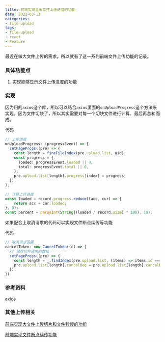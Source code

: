 ```yaml
---
title: 前端实现显示文件上传进度的功能
date: 2021-03-13
categories:
- file upload
tags:
- file upload
- react
- Feature
---
```




最近在做大文件上传的需求，所以就有了这一系列前端文件上传功能的记录。



### 具体功能点

1. 实现能够显示文件上传进度的功能



### 实现

因为用的`axios`这个库，所以可以结合`axios`里面的`onUploadProgress`这个方法来实现。因为文件切块了，所以其实需要对每一个切块文件进行计算，最后再总和而成。

代码

```ts
// 上传进度
onUploadProgress: (progressEvent) => {
  setPageProps((pre) => {
    const length = fineFileIndex(pre.upload.list, uid);
    const progress = {
      loaded: progressEvent.loaded || 0,
      total: progressEvent.total || 0,
    };
    pre.upload.list[length].progress[index] = progress;
  });
},
  
// 计算上传进度
const loaded = record.progress.reduce((acc, cur) => {
    return acc + cur.loaded;
}, 0);
const percent = parseInt(String((loaded / record.size) * 100), 10);
```



如果配合上取消请求的代码可以实现文件断点续传等功能

代码

```ts
// 取消请求设置
cancelToken: new CancelToken((c) => {
  // 储存切片请求的数组
  setPageProps((pre) => {
    const length = _.findIndex(pre.upload.list, (items) => items.id === uid);
    pre.upload.list[length].cancelReq = pre.upload.list[length].cancelReq.concat([c]);
  });
})
```





### 参考资料

[axios](https://github.com/axios/axios)



### 其他上传相关

[前端实现大文件上传切片和文件秒传的功能](https://xudany.github.io/file%20upload/2021/03/12/%E5%89%8D%E7%AB%AF%E5%AE%9E%E7%8E%B0%E5%A4%A7%E6%96%87%E4%BB%B6%E4%B8%8A%E4%BC%A0%E5%88%87%E7%89%87%E5%92%8C%E6%96%87%E4%BB%B6%E7%A7%92%E4%BC%A0%E7%9A%84%E5%8A%9F%E8%83%BD/)

[前端实现文件断点续传功能](https://xudany.github.io/file%20upload/2021/03/14/%E5%89%8D%E7%AB%AF%E5%AE%9E%E7%8E%B0%E6%96%87%E4%BB%B6%E6%96%AD%E7%82%B9%E7%BB%AD%E4%BC%A0%E5%8A%9F%E8%83%BD/)

